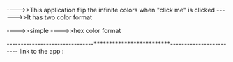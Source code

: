 ---->>This application flip the infinite colors when "click me" is clicked 
------>>It has two color format

---->>simple
---->>hex color format

-------------------------------*************************------------------------
link to the app :
